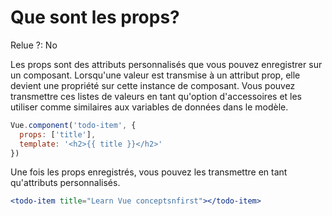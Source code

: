 # Que sont les props?

Relue ?: No

Les props sont des attributs personnalisés que vous pouvez enregistrer sur un 
composant.  Lorsqu'une valeur est transmise à un attribut prop, elle 
devient une propriété sur cette instance de composant.  Vous pouvez 
transmettre ces listes de valeurs en tant qu'option d'accessoires et les
 utiliser comme similaires aux variables de données dans le modèle.

```jsx
Vue.component('todo-item', {
  props: ['title'],
  template: '<h2>{{ title }}</h2>'
})
```

Une fois les props enregistrés, vous pouvez les transmettre en tant qu'attributs personnalisés.

```jsx
<todo-item title="Learn Vue conceptsnfirst"></todo-item>
```